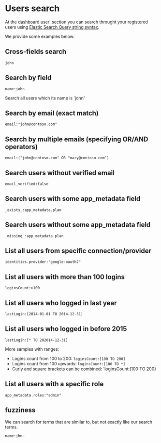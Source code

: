 # Users search

At the [dashboard user' section](https://manage.auth0.com/#/users) you can search throught your registered users
using [Elastic Search Query string syntax](http://www.elastic.co/guide/en/elasticsearch/reference/1.x/query-dsl-query-string-query.html#query-string-syntax).

We provide some examples below:

## Cross-fields search

```
john
```

## Search by field

```
name:john
```

Search all users which its name is 'john'

## Search by email (exact match)

```
email:"john@contoso.com"
```

## Search by multiple emails (specifying OR/AND operators)

```
email:("john@contoso.com" OR "mary@contoso.com")
```

## Search users without verified email

```
email_verified:false
```

## Search users with some app_metadata field

```
_exists_:app_metadata.plan
```

## Search users without some app_metadata field

```
_missing_:app_metadata.plan
```

## List all users from specific connection/provider

```
identities.provider:"google-oauth2"
```

## List all users with more than 100 logins

```
loginsCount:>100
```

## List all users who logged in last year

```
lastLogin:[2014-01-01 TO 2014-12-31]
```

## List all users who logged in before 2015

```
lastLogin:[* TO 202014-12-31]
```

More samples with ranges:

* Logins count from 100 to 200: `loginsCount:[100 TO 200]`
* Logins count from 100 upwards: `loginsCount:[100 TO *]`
* Curly and square brackets can be combined: `loginsCount:[100 TO 200}

## List all users with a specific role

```
app_metadata.roles:"admin"
```

## fuzziness
We can search for terms that are similar to, but not exactly like our search terms.

```
name:jhn~
```
